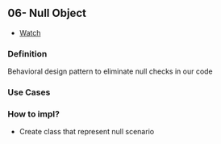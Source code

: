 ## 06- Null Object

- [Watch](https://www.youtube.com/watch?v=MdB6zKDeb44&list=PLsV97AQt78NTrqUAZM562JbR3ljX19JFR&index=6)

### Definition

Behavioral design pattern to eliminate null checks in our code

### Use Cases

### How to impl?

- Create class that represent null scenario
